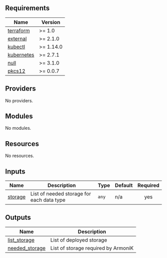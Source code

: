 <!-- BEGIN_TF_DOCS -->
## Requirements

| Name | Version |
|------|---------|
| <a name="requirement_terraform"></a> [terraform](#requirement\_terraform) | >= 1.0 |
| <a name="requirement_external"></a> [external](#requirement\_external) | >= 2.1.0 |
| <a name="requirement_kubectl"></a> [kubectl](#requirement\_kubectl) | >= 1.14.0 |
| <a name="requirement_kubernetes"></a> [kubernetes](#requirement\_kubernetes) | >= 2.7.1 |
| <a name="requirement_null"></a> [null](#requirement\_null) | >= 3.1.0 |
| <a name="requirement_pkcs12"></a> [pkcs12](#requirement\_pkcs12) | >= 0.0.7 |

## Providers

No providers.

## Modules

No modules.

## Resources

No resources.

## Inputs

| Name | Description | Type | Default | Required |
|------|-------------|------|---------|:--------:|
| <a name="input_storage"></a> [storage](#input\_storage) | List of needed storage for each data type | `any` | n/a | yes |

## Outputs

| Name | Description |
|------|-------------|
| <a name="output_list_storage"></a> [list\_storage](#output\_list\_storage) | List of deployed storage |
| <a name="output_needed_storage"></a> [needed\_storage](#output\_needed\_storage) | List of storage required by ArmoniK |
<!-- END_TF_DOCS -->
